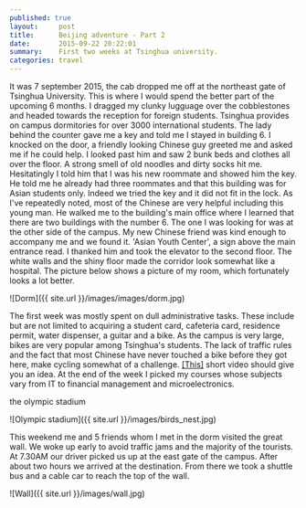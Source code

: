 ```yaml
---
published: true
layout:     post
title:      Beijing adventure - Part 2
date:       2015-09-22 20:22:01
summary:    First two weeks at Tsinghua university.
categories: travel
---
```


It was 7 september 2015, the cab dropped me off at the northeast gate of Tsinghua University. This is where I would spend the better part of the upcoming 6 months. I dragged my clunky lugguage over the cobblestones and headed towards the reception for foreign students. Tsinghua provides on campus dormitories for over 3000 international students. The lady behind the counter gave me a key and told me I stayed in building 6. I knocked on the door, a friendly looking Chinese guy greeted me and asked me if he could help. I looked past him and saw 2 bunk beds and clothes all over the floor. A strong smell of old noodles and dirty socks hit me. Hesitatingly I told him that I was his new roommate and showed him the key. He told me he already had three roommates and that this building was for Asian students only. Indeed we tried the key and it did not fit in the lock. As I've repeatedly noted, most of the Chinese are very helpful including this young man. He walked me to the building's main office where I learned that there are two buildings with the number 6. The one I was looking for was at the other side of the campus. My new Chinese friend was kind enough to accompany me and we found it. 'Asian Youth Center', a sign above the main entrance read. I thanked him and took the elevator to the second floor. The white walls and the shiny floor made the corridor look somewhat like a hospital. The picture below shows a picture of my room, which fortunately looks a lot better.

![Dorm]({{ site.url }}/images/images/dorm.jpg)

The first week was mostly spent on dull administrative tasks. These include but are not limited to acquiring a student card, cafeteria card, residence permit, water dispenser, a guitar and a bike. As the campus is very large, bikes are very popular among Tsinghua's students. The lack of traffic rules and the fact that most Chinese have never touched a bike before they got here, make cycling somewhat of a challenge. [[This]](https://goo.gl/photos/Yx5W6HEWrQdUcGys6) short video should give you an idea. At the end of the week I picked my courses whose subjects vary from IT to financial management and microelectronics.

the olympic stadium

![Olympic stadium]({{ site.url }}/images/birds_nest.jpg)

This weekend me and 5 friends whom I met in the dorm visited the great wall. We woke up early to avoid traffic jams and the majority of the tourists. At 7.30AM our driver picked us up at the east gate of the campus. After about two hours we arrived at the destination. From there we took a shuttle bus and a cable car to reach the top of the wall.

![Wall]({{ site.url }}/images/wall.jpg)

